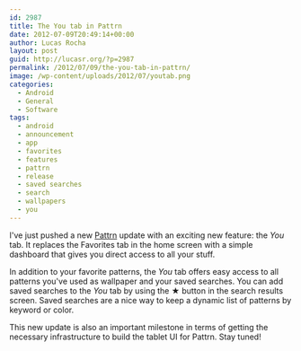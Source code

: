```yaml
---
id: 2987
title: The You tab in Pattrn
date: 2012-07-09T20:49:14+00:00
author: Lucas Rocha
layout: post
guid: http://lucasr.org/?p=2987
permalink: /2012/07/09/the-you-tab-in-pattrn/
image: /wp-content/uploads/2012/07/youtab.png
categories:
  - Android
  - General
  - Software
tags:
  - android
  - announcement
  - app
  - favorites
  - features
  - pattrn
  - release
  - saved searches
  - search
  - wallpapers
  - you
---
```

I've just pushed a new
[Pattrn](https://play.google.com/store/apps/details?id=org.lucasr.pattrn)
update with an exciting new feature: the _You_ tab. It replaces the Favorites
tab in the home screen with a simple dashboard that gives you direct access to
all your stuff.

In addition to your favorite patterns, the _You_ tab offers easy access to all
patterns you've used as wallpaper and your saved searches. You can add saved
searches to the _You_ tab by using the ★ button in the search results screen.
Saved searches are a nice way to keep a dynamic list of patterns by keyword or
color.

This new update is also an important milestone in terms of getting the
necessary infrastructure to build the tablet UI for Pattrn. Stay tuned!
